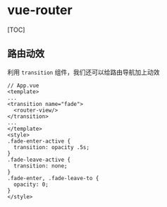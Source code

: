 # vue-router

[TOC]

## 路由动效

利用 `transition` 组件，我们还可以给路由导航加上动效

```vue
// App.vue
<template>
...
<transition name="fade">
  <router-view/>
</transition>
...
</template>
<style>
.fade-enter-active {
  transition: opacity .5s;
}
.fade-leave-active {
  transition: none;
}
.fade-enter, .fade-leave-to {
  opacity: 0;
}
</style>
```



